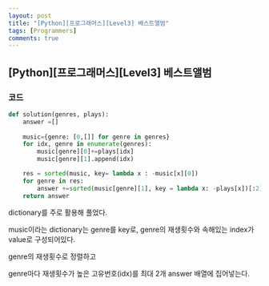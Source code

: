 ```yaml
---
layout: post
title: "[Python][프로그래머스][Level3] 베스트앨범"
tags: [Programmers]
comments: true
---
```


## [Python][프로그래머스][Level3] 베스트앨범

### 코드

```python
def solution(genres, plays):
    answer =[]
    
    music={genre: [0,[]] for genre in genres}
    for idx, genre in enumerate(genres):
        music[genre][0]+=plays[idx]
        music[genre][1].append(idx)

    res = sorted(music, key= lambda x : -music[x][0])
    for genre in res:
        answer +=sorted(music[genre][1], key = lambda x: -plays[x])[:2]
    return answer
```

dictionary를 주로 활용해 풀었다.

music이라는 dictionary는 genre를 key로, genre의 재생횟수와 속해있는 index가 value로 구성되어있다.

genre의 재생횟수로 정렬하고

genre마다 재생횟수가 높은 고유번호(idx)를 최대 2개 answer 배열에 집어넣는다.

